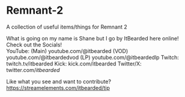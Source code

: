 # Remnant-2
A collection of useful items/things for Remnant 2

What is going on my name is Shane but I go by ItBearded here online! 
  Check out the Socials!     
    YouTube:  (Main)   youtube.com/@itbearded
              (VOD)    youtube.com/@itbeardedvod
              (LP)     youtube.com/@itbeardedlp
    Twitch:            twitch.tv/itbearded
    Kick:              kick.com/itbearded
    Twitter/X:         twitter.com/_itbearded_

Like what you see and want to contribute? 
    https://streamelements.com/itbearded/tip
    
